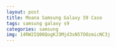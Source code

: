 ```yaml
---
layout: post
title: Moana Samsung Galaxy S9 Case
tags: samsung galaxy s9
categories: samsung
img: 14RW2IQ08QogKJ3Mjd3sN57OOzmicNC3j
---
```

